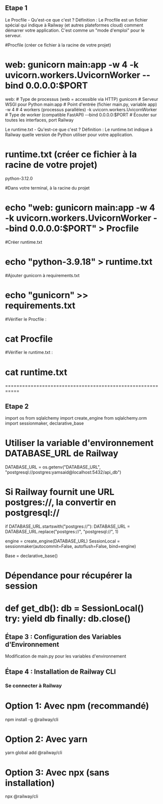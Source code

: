 ## Etape 1

 Le Procfile - Qu'est-ce que c'est ?
Définition :
Le Procfile est un fichier spécial qui indique à Railway (et autres plateformes cloud) comment démarrer votre application.
C'est comme un "mode d'emploi" pour le serveur.

#Procfile (créer ce fichier à la racine de votre projet)

# web: gunicorn main:app -w 4 -k uvicorn.workers.UvicornWorker --bind 0.0.0.0:$PORT

web:                    # Type de processus (web = accessible via HTTP)
gunicorn               # Serveur WSGI pour Python
main:app               # Point d'entrée (fichier main.py, variable app)
-w 4                   # 4 workers (processus parallèles)
-k uvicorn.workers.UvicornWorker  # Type de worker (compatible FastAPI)
--bind 0.0.0.0:$PORT  # Écouter sur toutes les interfaces, port Railway

Le runtime.txt - Qu'est-ce que c'est ?
Définition :
Le runtime.txt indique à Railway quelle version de Python utiliser pour votre application.

# runtime.txt (créer ce fichier à la racine de votre projet)
python-3.12.0

#Dans votre terminal, à la racine du projet

# echo "web: gunicorn main:app -w 4 -k uvicorn.workers.UvicornWorker --bind 0.0.0.0:\$PORT" > Procfile 

#Créer runtime.txt
# echo "python-3.9.18" > runtime.txt

#Ajouter gunicorn à requirements.txt
# echo "gunicorn" >> requirements.txt

#Vérifier le Procfile :
# cat Procfile

#Vérifier le runtime.txt :
# cat runtime.txt
===========================================================

 ## Etape 2

 import os
from sqlalchemy import create_engine
from sqlalchemy.orm import sessionmaker, declarative_base

# Utiliser la variable d'environnement DATABASE_URL de Railway
DATABASE_URL = os.getenv("DATABASE_URL", "postgresql://postgres:yamsaid@localhost:5432/api_db")

# Si Railway fournit une URL postgres://, la convertir en postgresql://
if DATABASE_URL.startswith("postgres://"):
    DATABASE_URL = DATABASE_URL.replace("postgres://", "postgresql://", 1)

engine = create_engine(DATABASE_URL)
SessionLocal = sessionmaker(autocommit=False, autoflush=False, bind=engine)

Base = declarative_base()

# Dépendance pour récupérer la session
def get_db():
    db = SessionLocal()
    try:
        yield db
    finally:
        db.close()
===============================================================================

## Étape 3 : Configuration des Variables d'Environnement
Modification de main.py pour les variables d'environnement

## Étape 4 : Installation de Railway CLI
### Se connecter à Railway

# Option 1: Avec npm (recommandé)
npm install -g @railway/cli

# Option 2: Avec yarn
yarn global add @railway/cli

# Option 3: Avec npx (sans installation)
npx @railway/cli







